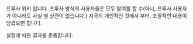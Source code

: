 

프루사 위키 입니다. 
프루사 방식의 사용자들은 모두 참여를 할 수(아니, 프루사 사용자가 아니라도 사실 별 상관이 없습니다.)
지극히 개인적인 것에서 부터, 포괄적인 내용이 담겼으면 합니다.

실험에 따른 결과를 존중합니다.
